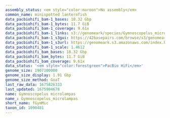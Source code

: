 ```yaml
---
assembly_status: <em style="color:maroon">No assembly</em>
common_name: minispotted lanternfish
data_pacbiohifi_bam-1_bases: 18.32 Gbp
data_pacbiohifi_bam-1_bytes: 11.7 GiB
data_pacbiohifi_bam-1_coverage: 9.61x
data_pacbiohifi_bam-1_links: s3://genomeark/species/Gymnoscopelus_microlampas/fGymMic1/genomic_data/pacbio_hifi/<br>
data_pacbiohifi_bam-1_s3gui: https://42basepairs.com/browse/s3/genomeark/species/Gymnoscopelus_microlampas/fGymMic1/genomic_data/pacbio_hifi/
data_pacbiohifi_bam-1_s3url: https://genomeark.s3.amazonaws.com/index.html?prefix=species/Gymnoscopelus_microlampas/fGymMic1/genomic_data/pacbio_hifi/
data_pacbiohifi_bam-1_scale: 1.4612
data_pacbiohifi_bam_bases: 18.32 Gbp
data_pacbiohifi_bam_bytes: 11.7 GiB
data_pacbiohifi_bam_coverage: 9.61x
data_status: '<em style="color:forestgreen">PacBio HiFi</em>'
genome_size: 1907100000
genome_size_display: 1.91 Gbp
genome_size_method: GoaT
last_raw_data: 1675826333
last_updated: 1675904678
name: Gymnoscopelus microlampas
name_: Gymnoscopelus_microlampas
short_name: fGymMic
taxon_id: 1090481
---
```

